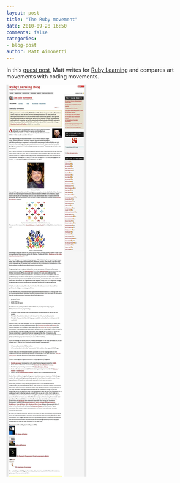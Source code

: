 ```yaml
---
layout: post
title: "The Ruby movement"
date: 2010-09-28 16:50
comments: false
categories: 
- blog-post
author: Matt Aimonetti
---
```


In this [guest post](http://rubylearning.com/blog/2010/09/28/the-ruby-movement/), Matt writes for [Ruby
Learning](http://rubylearning.com) and compares art movements with coding movements.

[![The Ruby Movement](/images/posts/the-ruby-movement.jpg "The Ruby Movement by Matt Aimonetti")](http://rubylearning.com/blog/2010/09/28/the-ruby-movement/)
